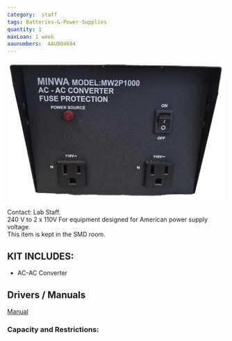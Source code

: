 ```yaml
---
category:  staff
tags: Batteries-&-Power-Supplies
quantity: 1
maxLoan: 1 week
aaunumbers:  AAU804684
---
```

![AC-AC Converter](/assets/images/equip/acac.png)

Contact: Lab Staff. <br>240 V to 2 x 110V For equipment designed for American power supply voltage.<br>This item is kept in the SMD room.
## KIT INCLUDES:
-  AC-AC Converter

## Drivers / Manuals
[Manual](https://manuals.plus/pyramid/pyramid-pvct150u-step-up-and-down-converter)



### Capacity and Restrictions:

